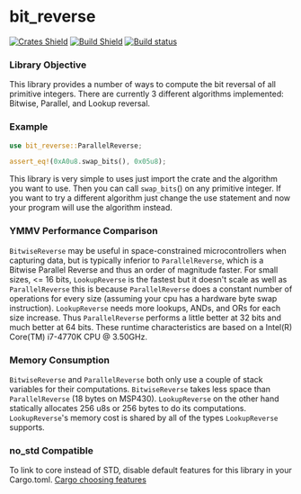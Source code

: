 # bit_reverse
[![Crates Shield](https://img.shields.io/crates/v/bit_reverse.svg "Crates.io")](https://crates.io/crates/bit_reverse) [![Build Shield](https://travis-ci.org/EugeneGonzalez/bit_reverse.svg?branch=master "TravisCI")](https://travis-ci.org/EugeneGonzalez/bit_reverse) [![Build status](https://ci.appveyor.com/api/projects/status/hkj3312s9v7rhw3p/branch/master?svg=true)](https://ci.appveyor.com/project/EugeneGonzalez/bit-reverse/branch/master)


### Library Objective
This library provides a number of ways to compute the bit reversal of all primitive integers.
There are currently 3 different algorithms implemented: Bitwise, Parallel, and Lookup reversal.

### Example
```rust
use bit_reverse::ParallelReverse;

assert_eq!(0xA0u8.swap_bits(), 0x05u8);
```
This library is very simple to uses just import the crate and the algorithm you want to use.
Then you can call `swap_bits`() on any primitive integer. If you want to try a different
algorithm just change the use statement and now your program will use the algorithm instead.

### YMMV Performance Comparison
`BitwiseReverse` may be useful in space-constrained microcontrollers when capturing data, but
is typically inferior to `ParallelReverse`, which is a Bitwise Parallel Reverse and thus an
order of magnitude faster. For small sizes, <= 16 bits, `LookupReverse` is the fastest but it
doesn't scale as well as `ParallelReverse` this is because `ParallelReverse` does a constant
number of operations for every size (assuming your cpu has a hardware byte swap instruction).
`LookupReverse` needs more lookups, ANDs, and ORs for each size increase. Thus
`ParallelReverse` performs a little better at 32 bits and much better at 64 bits.
These runtime characteristics are based on a Intel(R) Core(TM) i7-4770K CPU @ 3.50GHz.

### Memory Consumption
`BitwiseReverse` and `ParallelReverse` both only use a couple of stack variables for their
computations. `BitwiseReverse` takes less space than `ParallelReverse` (18 bytes on MSP430).
`LookupReverse` on the other hand statically allocates 256 u8s or 256 bytes to
do its computations. `LookupReverse`'s memory cost is shared by all of the types 
`LookupReverse` supports.

### no_std Compatible
To link to core instead of STD, disable default features for this library in your Cargo.toml.
[Cargo choosing features](http://doc.crates.io/specifying-dependencies.html#choosing-features)
